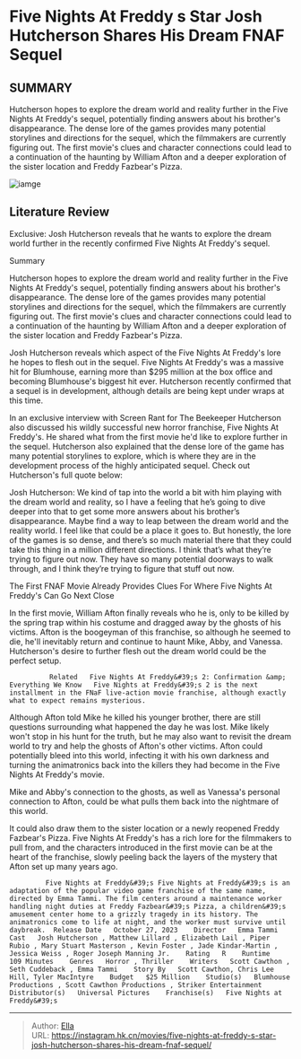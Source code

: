 # Five Nights At Freddy s Star Josh Hutcherson Shares His Dream FNAF Sequel


## SUMMARY 



  Hutcherson hopes to explore the dream world and reality further in the Five Nights At Freddy&#39;s sequel, potentially finding answers about his brother&#39;s disappearance.   The dense lore of the games provides many potential storylines and directions for the sequel, which the filmmakers are currently figuring out.   The first movie&#39;s clues and character connections could lead to a continuation of the haunting by William Afton and a deeper exploration of the sister location and Freddy Fazbear&#39;s Pizza.  

![iamge]()

## Literature Review
Exclusive: Josh Hutcherson reveals that he wants to explore the dream world further in the recently confirmed Five Nights At Freddy&#39;s sequel.


Summary

  Hutcherson hopes to explore the dream world and reality further in the Five Nights At Freddy&#39;s sequel, potentially finding answers about his brother&#39;s disappearance.   The dense lore of the games provides many potential storylines and directions for the sequel, which the filmmakers are currently figuring out.   The first movie&#39;s clues and character connections could lead to a continuation of the haunting by William Afton and a deeper exploration of the sister location and Freddy Fazbear&#39;s Pizza.  





Josh Hutcherson reveals which aspect of the Five Nights At Freddy&#39;s lore he hopes to flesh out in the sequel. Five Nights At Freddy&#39;s was a massive hit for Blumhouse, earning more than $295 million at the box office and becoming Blumhouse&#39;s biggest hit ever. Hutcherson recently confirmed that a sequel is in development, although details are being kept under wraps at this time.




In an exclusive interview with Screen Rant for The Beekeeper Hutcherson also discussed his wildly successful new horror franchise, Five Nights At Freddy&#39;s. He shared what from the first movie he&#39;d like to explore further in the sequel. Hutcherson also explained that the dense lore of the game has many potential storylines to explore, which is where they are in the development process of the highly anticipated sequel. Check out Hutcherson&#39;s full quote below:


Josh Hutcherson: We kind of tap into the world a bit with him playing with the dream world and reality, so I have a feeling that he’s going to dive deeper into that to get some more answers about his brother’s disappearance. Maybe find a way to leap between the dream world and the reality world. I feel like that could be a place it goes to.
But honestly, the lore of the games is so dense, and there’s so much material there that they could take this thing in a million different directions. I think that’s what they’re trying to figure out now. They have so many potential doorways to walk through, and I think they’re trying to figure that stuff out now.






 The First FNAF Movie Already Provides Clues For Where Five Nights At Freddy&#39;s Can Go Next 
   Close     

In the first movie, William Afton finally reveals who he is, only to be killed by the spring trap within his costume and dragged away by the ghosts of his victims. Afton is the boogeyman of this franchise, so although he seemed to die, he&#39;ll inevitably return and continue to haunt Mike, Abby, and Vanessa. Hutcherson&#39;s desire to further flesh out the dream world could be the perfect setup.

              Related   Five Nights At Freddy&#39;s 2: Confirmation &amp; Everything We Know   Five Nights at Freddy&#39;s 2 is the next installment in the FNaF live-action movie franchise, although exactly what to expect remains mysterious.    

Although Afton told Mike he killed his younger brother, there are still questions surrounding what happened the day he was lost. Mike likely won&#39;t stop in his hunt for the truth, but he may also want to revisit the dream world to try and help the ghosts of Afton&#39;s other victims. Afton could potentially bleed into this world, infecting it with his own darkness and turning the animatronics back into the killers they had become in the Five Nights At Freddy&#39;s movie.






Mike and Abby&#39;s connection to the ghosts, as well as Vanessa&#39;s personal connection to Afton, could be what pulls them back into the nightmare of this world.




It could also draw them to the sister location or a newly reopened Freddy Fazbear&#39;s Pizza. Five Nights At Freddy&#39;s has a rich lore for the filmmakers to pull from, and the characters introduced in the first movie can be at the heart of the franchise, slowly peeling back the layers of the mystery that Afton set up many years ago.

             Five Nights at Freddy&#39;s Five Nights at Freddy&#39;s is an adaptation of the popular video game franchise of the same name, directed by Emma Tammi. The film centers around a maintenance worker handling night duties at Freddy Fazbear&#39;s Pizza, a children&#39;s amusement center home to a grizzly tragedy in its history. The animatronics come to life at night, and the worker must survive until daybreak.  Release Date   October 27, 2023    Director   Emma Tammi    Cast   Josh Hutcherson , Matthew Lillard , Elizabeth Lail , Piper Rubio , Mary Stuart Masterson , Kevin Foster , Jade Kindar-Martin , Jessica Weiss , Roger Joseph Manning Jr.    Rating   R    Runtime   109 Minutes    Genres   Horror , Thriller    Writers   Scott Cawthon , Seth Cuddeback , Emma Tammi    Story By   Scott Cawthon, Chris Lee Hill, Tyler MacIntyre    Budget   $25 Million    Studio(s)   Blumhouse Productions , Scott Cawthon Productions , Striker Entertainment    Distributor(s)   Universal Pictures    Franchise(s)   Five Nights at Freddy&#39;s       


---

> Author: [Ella](https://instagram.hk.cn/)  
> URL: https://instagram.hk.cn/movies/five-nights-at-freddy-s-star-josh-hutcherson-shares-his-dream-fnaf-sequel/  

